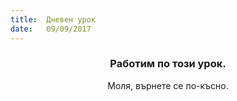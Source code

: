 ```yaml
---
title:  Дневен урок
date:   09/09/2017
---
```


### <center>Работим по този урок.</center>
<center>Моля, върнете се по-късно.</center>